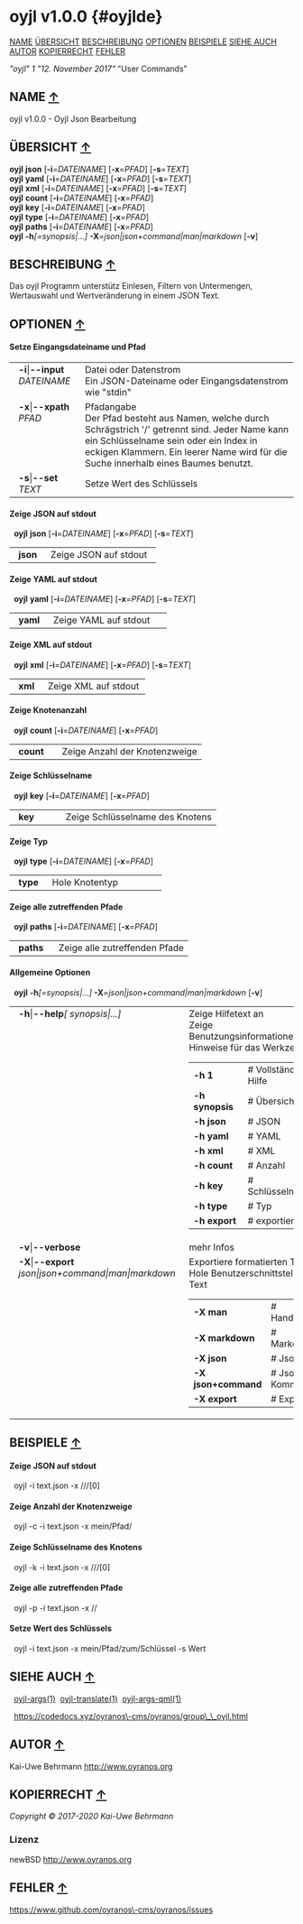 # oyjl v1.0.0 {#oyjlde}
<a name="toc"></a>
[NAME](#name) [ÜBERSICHT](#synopsis) [BESCHREIBUNG](#description) [OPTIONEN](#options) [BEISPIELE](#examples) [SIEHE AUCH](#seealso) [AUTOR](#author) [KOPIERRECHT](#copyright) [FEHLER](#bugs) 

*"oyjl"* *1* *"12. November 2017"* "User Commands"

<h2>NAME <a href="#toc" name="name">&uarr;</a></h2>

oyjl v1.0.0 \- Oyjl Json Bearbeitung

<h2>ÜBERSICHT <a href="#toc" name="synopsis">&uarr;</a></h2>

**oyjl** <strong>json</strong> [<strong>\-i</strong>=<em>DATEINAME</em>] [<strong>\-x</strong>=<em>PFAD</em>] [<strong>\-s</strong>=<em>TEXT</em>]
<br />
**oyjl** <strong>yaml</strong> [<strong>\-i</strong>=<em>DATEINAME</em>] [<strong>\-x</strong>=<em>PFAD</em>] [<strong>\-s</strong>=<em>TEXT</em>]
<br />
**oyjl** <strong>xml</strong> [<strong>\-i</strong>=<em>DATEINAME</em>] [<strong>\-x</strong>=<em>PFAD</em>] [<strong>\-s</strong>=<em>TEXT</em>]
<br />
**oyjl** <strong>count</strong> [<strong>\-i</strong>=<em>DATEINAME</em>] [<strong>\-x</strong>=<em>PFAD</em>]
<br />
**oyjl** <strong>key</strong> [<strong>\-i</strong>=<em>DATEINAME</em>] [<strong>\-x</strong>=<em>PFAD</em>]
<br />
**oyjl** <strong>type</strong> [<strong>\-i</strong>=<em>DATEINAME</em>] [<strong>\-x</strong>=<em>PFAD</em>]
<br />
**oyjl** <strong>paths</strong> [<strong>\-i</strong>=<em>DATEINAME</em>] [<strong>\-x</strong>=<em>PFAD</em>]
<br />
**oyjl** <strong>\-h</strong><em>[=synopsis|...]</em> <strong>\-X</strong>=<em>json|json+command|man|markdown</em> [<strong>\-v</strong>]

<h2>BESCHREIBUNG <a href="#toc" name="description">&uarr;</a></h2>

Das oyjl Programm unterstütz Einlesen, Filtern von Untermengen, Wertauswahl und Wertveränderung in einem JSON Text.

<h2>OPTIONEN <a href="#toc" name="options">&uarr;</a></h2>

#### Setze Eingangsdateiname und Pfad

<table style='width:100%'>
 <tr><td style='padding-left:1em;padding-right:1em;vertical-align:top;width:25%'><strong>-i</strong>|<strong>--input</strong> <em>DATEINAME</em></td> <td>Datei oder Datenstrom<br />Ein JSON-Dateiname oder Eingangsdatenstrom wie "stdin" </tr>
 <tr><td style='padding-left:1em;padding-right:1em;vertical-align:top;width:25%'><strong>-x</strong>|<strong>--xpath</strong> <em>PFAD</em></td> <td>Pfadangabe<br />Der Pfad besteht aus Namen, welche durch Schrägstrich '/' getrennt sind. Jeder Name kann ein Schlüsselname sein oder ein Index in eckigen Klammern. Ein leerer Name wird für die Suche innerhalb eines Baumes benutzt. </tr>
 <tr><td style='padding-left:1em;padding-right:1em;vertical-align:top;width:25%'><strong>-s</strong>|<strong>--set</strong> <em>TEXT</em></td> <td>Setze Wert des Schlüssels </tr>
</table>

#### Zeige JSON auf stdout
&nbsp;&nbsp;**oyjl** <strong>json</strong> [<strong>-i</strong>=<em>DATEINAME</em>] [<strong>\-x</strong>=<em>PFAD</em>] [<strong>\-s</strong>=<em>TEXT</em>]

<table style='width:100%'>
 <tr><td style='padding-left:1em;padding-right:1em;vertical-align:top;width:25%'><strong>json</strong></td> <td>Zeige JSON auf stdout</td> </tr>
</table>

#### Zeige YAML auf stdout
&nbsp;&nbsp;**oyjl** <strong>yaml</strong> [<strong>-i</strong>=<em>DATEINAME</em>] [<strong>\-x</strong>=<em>PFAD</em>] [<strong>\-s</strong>=<em>TEXT</em>]

<table style='width:100%'>
 <tr><td style='padding-left:1em;padding-right:1em;vertical-align:top;width:25%'><strong>yaml</strong></td> <td>Zeige YAML auf stdout</td> </tr>
</table>

#### Zeige XML auf stdout
&nbsp;&nbsp;**oyjl** <strong>xml</strong> [<strong>-i</strong>=<em>DATEINAME</em>] [<strong>\-x</strong>=<em>PFAD</em>] [<strong>\-s</strong>=<em>TEXT</em>]

<table style='width:100%'>
 <tr><td style='padding-left:1em;padding-right:1em;vertical-align:top;width:25%'><strong>xml</strong></td> <td>Zeige XML auf stdout</td> </tr>
</table>

#### Zeige Knotenanzahl
&nbsp;&nbsp;**oyjl** <strong>count</strong> [<strong>-i</strong>=<em>DATEINAME</em>] [<strong>\-x</strong>=<em>PFAD</em>]

<table style='width:100%'>
 <tr><td style='padding-left:1em;padding-right:1em;vertical-align:top;width:25%'><strong>count</strong></td> <td>Zeige Anzahl der Knotenzweige</td> </tr>
</table>

#### Zeige Schlüsselname
&nbsp;&nbsp;**oyjl** <strong>key</strong> [<strong>-i</strong>=<em>DATEINAME</em>] [<strong>\-x</strong>=<em>PFAD</em>]

<table style='width:100%'>
 <tr><td style='padding-left:1em;padding-right:1em;vertical-align:top;width:25%'><strong>key</strong></td> <td>Zeige Schlüsselname des Knotens</td> </tr>
</table>

#### Zeige Typ
&nbsp;&nbsp;**oyjl** <strong>type</strong> [<strong>-i</strong>=<em>DATEINAME</em>] [<strong>\-x</strong>=<em>PFAD</em>]

<table style='width:100%'>
 <tr><td style='padding-left:1em;padding-right:1em;vertical-align:top;width:25%'><strong>type</strong></td> <td>Hole Knotentyp</td> </tr>
</table>

#### Zeige alle zutreffenden Pfade
&nbsp;&nbsp;**oyjl** <strong>paths</strong> [<strong>-i</strong>=<em>DATEINAME</em>] [<strong>\-x</strong>=<em>PFAD</em>]

<table style='width:100%'>
 <tr><td style='padding-left:1em;padding-right:1em;vertical-align:top;width:25%'><strong>paths</strong></td> <td>Zeige alle zutreffenden Pfade</td> </tr>
</table>

#### Allgemeine Optionen
&nbsp;&nbsp;**oyjl** <strong>-h</strong><em>[=synopsis|...]</em> <strong>\-X</strong>=<em>json|json+command|man|markdown</em> [<strong>\-v</strong>]

<table style='width:100%'>
 <tr><td style='padding-left:1em;padding-right:1em;vertical-align:top;width:25%'><strong>-h</strong>|<strong>--help</strong><em>[ synopsis|...]</em></td> <td>Zeige Hilfetext an<br />Zeige Benutzungsinformationen und Hinweise für das Werkzeug.
  <table>
   <tr><td style='padding-left:0.5em'><strong>-h 1</strong></td><td># Vollständige Hilfe</td></tr>
   <tr><td style='padding-left:0.5em'><strong>-h synopsis</strong></td><td># Übersicht</td></tr>
   <tr><td style='padding-left:0.5em'><strong>-h json</strong></td><td># JSON</td></tr>
   <tr><td style='padding-left:0.5em'><strong>-h yaml</strong></td><td># YAML</td></tr>
   <tr><td style='padding-left:0.5em'><strong>-h xml</strong></td><td># XML</td></tr>
   <tr><td style='padding-left:0.5em'><strong>-h count</strong></td><td># Anzahl</td></tr>
   <tr><td style='padding-left:0.5em'><strong>-h key</strong></td><td># Schlüsselname</td></tr>
   <tr><td style='padding-left:0.5em'><strong>-h type</strong></td><td># Typ</td></tr>
   <tr><td style='padding-left:0.5em'><strong>-h export</strong></td><td># exportiere</td></tr>
  </table>
  </td>
 </tr>
 <tr><td style='padding-left:1em;padding-right:1em;vertical-align:top;width:25%'><strong>-v</strong>|<strong>--verbose</strong></td> <td>mehr Infos</td> </tr>
 <tr><td style='padding-left:1em;padding-right:1em;vertical-align:top;width:25%'><strong>-X</strong>|<strong>--export</strong> <em>json|json+command|man|markdown</em></td> <td>Exportiere formatierten Text<br />Hole Benutzerschnittstelle als Text
  <table>
   <tr><td style='padding-left:0.5em'><strong>-X man</strong></td><td># Handbuch</td></tr>
   <tr><td style='padding-left:0.5em'><strong>-X markdown</strong></td><td># Markdown</td></tr>
   <tr><td style='padding-left:0.5em'><strong>-X json</strong></td><td># Json</td></tr>
   <tr><td style='padding-left:0.5em'><strong>-X json+command</strong></td><td># Json + Kommando</td></tr>
   <tr><td style='padding-left:0.5em'><strong>-X export</strong></td><td># Export</td></tr>
  </table>
  </td>
 </tr>
</table>


<h2>BEISPIELE <a href="#toc" name="examples">&uarr;</a></h2>

#### Zeige JSON auf stdout
&nbsp;&nbsp;oyjl -i text.json \-x ///[0]
#### Zeige Anzahl der Knotenzweige
&nbsp;&nbsp;oyjl \-c \-i text.json \-x mein/Pfad/
#### Zeige Schlüsselname des Knotens
&nbsp;&nbsp;oyjl \-k \-i text.json \-x ///[0]
#### Zeige alle zutreffenden Pfade
&nbsp;&nbsp;oyjl \-p \-i text.json \-x //
#### Setze Wert des Schlüssels
&nbsp;&nbsp;oyjl \-i text.json \-x mein/Pfad/zum/Schlüssel \-s Wert

<h2>SIEHE AUCH <a href="#toc" name="seealso">&uarr;</a></h2>

&nbsp;&nbsp;[oyjl\-args](oyjlargs.html)<a href="oyjlargs.md">(1)</a>&nbsp;&nbsp;[oyjl\-translate](oyjltranslate.html)<a href="oyjltranslate.md">(1)</a>&nbsp;&nbsp;[oyjl\-args\-qml](oyjlargsqml.html)<a href="oyjlargsqml.md">(1)</a>

&nbsp;&nbsp;<a href="https://codedocs.xyz/oyranos-cms/oyranos/group__oyjl.html">https://codedocs.xyz/oyranos\-cms/oyranos/group\_\_oyjl.html</a>

<h2>AUTOR <a href="#toc" name="author">&uarr;</a></h2>

Kai\-Uwe Behrmann http://www.oyranos.org

<h2>KOPIERRECHT <a href="#toc" name="copyright">&uarr;</a></h2>

*Copyright © 2017\-2020 Kai\-Uwe Behrmann*


<a name="license"></a>
### Lizenz
newBSD <a href="http://www.oyranos.org">http://www.oyranos.org</a>

<h2>FEHLER <a href="#toc" name="bugs">&uarr;</a></h2>

<a href="https://www.github.com/oyranos-cms/oyranos/issues">https://www.github.com/oyranos\-cms/oyranos/issues</a>

